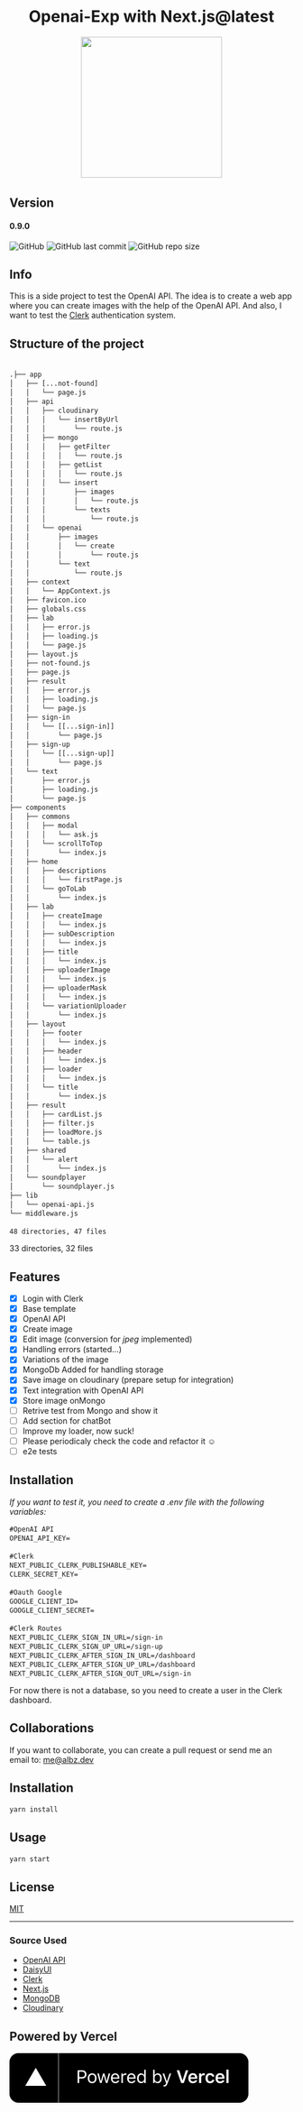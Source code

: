 <div align="center">
<h1> Openai-Exp with Next.js@latest </h1>
<img src="https://gifdb.com/images/high/pepe-frog-meme-fancy-gentleman-winking-kqev0mndunc9yms2.gif" width="250" height="250"/>
</div>


## Version
#### 0.9.0
![GitHub](https://img.shields.io/github/license/AlbertoBarrago/openai-exp?style=for-the-badge)
![GitHub last commit](https://img.shields.io/github/last-commit/AlbertoBarrago/openai-exp?style=for-the-badge)
![GitHub repo size](https://img.shields.io/github/repo-size/AlbertoBarrago/openai-exp?style=for-the-badge)



## Info
This is a side project to test the OpenAI API. The idea is to create a web app where you can create images with the help of the OpenAI API.
And also, I want to test the [Clerk](https://clerk.dev/) authentication system.


## Structure of the project
```

.├── app
│   ├── [...not-found]
│   │   └── page.js
│   ├── api
│   │   ├── cloudinary
│   │   │   └── insertByUrl
│   │   │       └── route.js
│   │   ├── mongo
│   │   │   ├── getFilter
│   │   │   │   └── route.js
│   │   │   ├── getList
│   │   │   │   └── route.js
│   │   │   └── insert
│   │   │       ├── images
│   │   │       │   └── route.js
│   │   │       └── texts
│   │   │           └── route.js
│   │   └── openai
│   │       ├── images
│   │       │   └── create
│   │       │       └── route.js
│   │       └── text
│   │           └── route.js
│   ├── context
│   │   └── AppContext.js
│   ├── favicon.ico
│   ├── globals.css
│   ├── lab
│   │   ├── error.js
│   │   ├── loading.js
│   │   └── page.js
│   ├── layout.js
│   ├── not-found.js
│   ├── page.js
│   ├── result
│   │   ├── error.js
│   │   ├── loading.js
│   │   └── page.js
│   ├── sign-in
│   │   └── [[...sign-in]]
│   │       └── page.js
│   ├── sign-up
│   │   └── [[...sign-up]]
│   │       └── page.js
│   └── text
│       ├── error.js
│       ├── loading.js
│       └── page.js
├── components
│   ├── commons
│   │   ├── modal
│   │   │   └── ask.js
│   │   └── scrollToTop
│   │       └── index.js
│   ├── home
│   │   ├── descriptions
│   │   │   └── firstPage.js
│   │   └── goToLab
│   │       └── index.js
│   ├── lab
│   │   ├── createImage
│   │   │   └── index.js
│   │   ├── subDescription
│   │   │   └── index.js
│   │   ├── title
│   │   │   └── index.js
│   │   ├── uploaderImage
│   │   │   └── index.js
│   │   ├── uploaderMask
│   │   │   └── index.js
│   │   └── variationUploader
│   │       └── index.js
│   ├── layout
│   │   ├── footer
│   │   │   └── index.js
│   │   ├── header
│   │   │   └── index.js
│   │   ├── loader
│   │   │   └── index.js
│   │   └── title
│   │       └── index.js
│   ├── result
│   │   ├── cardList.js
│   │   ├── filter.js
│   │   ├── loadMore.js
│   │   └── table.js
│   ├── shared
│   │   └── alert
│   │       └── index.js
│   └── soundplayer
│       └── soundplayer.js
├── lib
│   └── openai-api.js
└── middleware.js

48 directories, 47 files
```

33 directories, 32 files

## Features
- [x] Login with Clerk
- [x] Base template
- [x] OpenAI API
- [x] Create image
- [x] Edit image (conversion for *jpeg* implemented)
- [x] Handling errors (started...)
- [x] Variations of the image
- [x] MongoDb Added for handling storage
- [x] Save image on cloudinary (prepare setup for integration)
- [x] Text integration with OpenAI API
- [x] Store image onMongo
- [ ] Retrive test from Mongo and show it
- [ ] Add section for chatBot 
- [ ] Improve my loader, now suck! 
- [ ] Please periodicaly check the code and refactor it ☺️
- [ ] e2e tests 

## Installation
_If you want to test it, you need to create a .env file with the following variables:_
```
#OpenAI API
OPENAI_API_KEY=

#Clerk
NEXT_PUBLIC_CLERK_PUBLISHABLE_KEY=
CLERK_SECRET_KEY=

#Oauth Google
GOOGLE_CLIENT_ID=
GOOGLE_CLIENT_SECRET=

#Clerk Routes
NEXT_PUBLIC_CLERK_SIGN_IN_URL=/sign-in
NEXT_PUBLIC_CLERK_SIGN_UP_URL=/sign-up
NEXT_PUBLIC_CLERK_AFTER_SIGN_IN_URL=/dashboard
NEXT_PUBLIC_CLERK_AFTER_SIGN_UP_URL=/dashboard
NEXT_PUBLIC_CLERK_AFTER_SIGN_OUT_URL=/sign-in

```

For now there is not a database, so you need to create a user in the Clerk dashboard.

## Collaborations
If you want to collaborate, you can create a pull request or send me an email to: [me@albz.dev](me@albz.dev)


## Installation
```
yarn install
```
## Usage
```
yarn start
```
## License
[MIT](https://choosealicense.com/licenses/mit/)

____

### Source Used 
- [OpenAI API](https://beta.openai.com/docs/introduction)
- [DaisyUI](https://daisyui.com/)
- [Clerk](https://clerk.dev/)
- [Next.js](https://nextjs.org/)
- [MongoDB](https://www.mongodb.com/)
- [Cloudinary](https://cloudinary.com/)

## Powered by Vercel
[![Powered by Vercel](https://raw.githubusercontent.com/abumalick/powered-by-vercel/master/powered-by-vercel.svg)](https://vercel.com?utm_source=powered-by-vercel)